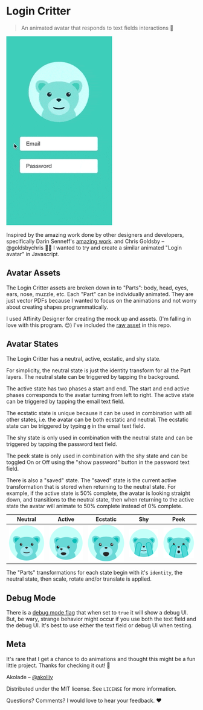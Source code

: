# Login Critter
> An animated avatar that responds to text fields interactions 🐻

![Demo gif](/assets/images/demo.gif)

Inspired by the amazing work done by other designers and developers, specifically Darin Senneff's [amazing work](https://dribbble.com/shots/4249163-Animated-login-form-avatar?utm_campaign=iOS%2BDev%2BWeekly&utm_medium=web&utm_source=iOS%2BDev%2BWeekly%2BIssue%2B349). and Chris Goldsby – @goldsbychris 🎩🌟 I wanted to try and create a similar animated "Login avatar" in Javascript.

<!-- The Login Critter uses several `UIPropertyAnimator`. The head rotation is controlled by updating the `fractionComplete` property for an animator. As the user types, the animator's fraction complete is calculated by `text width / text field width`. -->

## Avatar Assets
The Login Critter assets are broken down in to "Parts": body, head, eyes, ears, nose, muzzle, etc. Each "Part" can be individually animated. They are just vector PDFs because I wanted to focus on the animations and not worry about creating shapes programmatically.

I used Affinity Designer for creating the mock up and assets. (I'm falling in love with this program. 😍) I've included the [raw asset](/assets/images/login-critter.afdesign) in this repo.

## Avatar States
The Login Critter has a neutral, active, ecstatic, and shy state.

For simplicity, the neutral state is just the identity transform for all the Part layers. The neutral state can be triggered by tapping the background.

The active state has two phases a start and end. The start and end active phases corresponds to the avatar turning from left to right. The active state can be triggered by tapping the email text field.

The ecstatic state is unique because it can be used in combination with all other states, i.e. the avatar can be both ecstatic and neutral. The ecstatic state can be triggered by typing **`@`** in the email text field.

The shy state is only used in combination with the neutral state and can be triggered by tapping the password text field.

The peek state is only used in combination with the shy state and can be toggled On or Off using the "show password" button in the password text field.

There is also a "saved" state. The "saved" state is the current active transformation that is stored when returning to the neutral state. For example, if the active state is 50% complete, the avatar is looking straight down, and transitions to the neutral state, then when returning to the active state the avatar will animate to 50% complete instead of 0% complete.

| Neutral                             | Active                            | Ecstatic                              | Shy                         | Peek                          |
| :----------------------------------:|:---------------------------------:| :------------------------------------:| :--------------------------:| :----------------------------:|
| ![Neutral png](/assets/images/neutral.png) | ![Active png](/assets/images/active.png) | ![Ecstatic png](/assets/images/ecstatic.png) | ![Shy png](/assets/images/shy.png) | ![Peek png](/assets/images/peek.png) |

The "Parts" transformations for each state begin with it's `identity`, the neutral state, then scale, rotate and/or translate is applied.

## Debug Mode
There is a [debug mode flag](https://github.com/cgoldsby/LoginCritter/blob/012eecbf51a07d6ba389ff865ae30074b001702e/LoginCritter/Sources/Login/LoginViewController.swift#L203) that when set to `true` it will show a debug UI. But, be wary, strange behavior might occur if you use both the text field and the debug UI. It's best to use either the text field or debug UI when testing.

## Meta
It's rare that I get a chance to do animations and thought this might be a fun little project. Thanks for checking it out! 🙇‍

Akolade – [@akolliy](https://twitter.com/dhorphun459)

Distributed under the MIT license. See ``LICENSE`` for more information.

Questions? Comments? I would love to hear your feedback. :heart:
